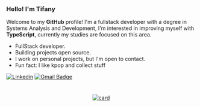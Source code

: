 ### Hello! I'm Tifany
Welcome to my <strong>GitHub</strong> profile! I'm a fullstack developer with a degree in Systems Analysis and Development, I'm interested in improving myself with <strong>TypeScript</strong>, currently my studies are focused on this area.
+ FullStack developer.
+ Building projects open source.
+ I work on personal projects, but I'm open to contact.
+ Fun fact: I like kpop and collect stuff
  
[![Linkedin](https://img.shields.io/badge/linkedin-292D3E?style=flat-square&logo=Linkedin&logoColor=white&link=https://www.linkedin.com/in/tifanyanunes/)](https://www.linkedin.com/in/tifanyanunes/)
[![Gmail Badge](https://img.shields.io/badge/-email-292D3E?style=flat-square&logo=Gmail&logoColor=white&link=mailto:pinuyadeveloper@gmail.com)](mailto:pinuyadeveloper@gmail.com)

#
<div align=center>
  
[![card](https://github-readme-stats.vercel.app/api?username=pinuya&theme=catppuccin_mocha)](https://github.com/anuraghazra/github-readme-stats)
</div>
